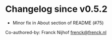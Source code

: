# Changelog since v0.5.2
- Minor fix in About section of README (#75)

Co-authored-by: Franck Nijhof <frenck@frenck.nl> 

